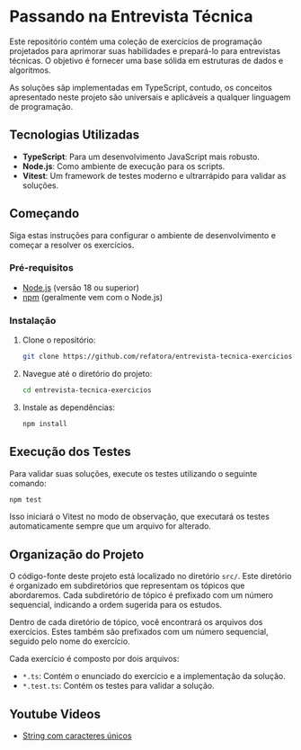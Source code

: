 # Passando na Entrevista Técnica

Este repositório contém uma coleção de exercícios de programação projetados para aprimorar suas habilidades e prepará-lo para entrevistas técnicas. O objetivo é fornecer uma base sólida em estruturas de dados e algoritmos.

As soluções sãp implementadas em TypeScript, contudo, os conceitos apresentado neste projeto são universais e aplicáveis a qualquer linguagem de programação.

## Tecnologias Utilizadas

- **TypeScript**: Para um desenvolvimento JavaScript mais robusto.
- **Node.js**: Como ambiente de execução para os scripts.
- **Vitest**: Um framework de testes moderno e ultrarrápido para validar as soluções.

## Começando

Siga estas instruções para configurar o ambiente de desenvolvimento e começar a resolver os exercícios.

### Pré-requisitos

- [Node.js](https://nodejs.org/) (versão 18 ou superior)
- [npm](https://www.npmjs.com/) (geralmente vem com o Node.js)

### Instalação

1. Clone o repositório:
   ```sh
   git clone https://github.com/refatora/entrevista-tecnica-exercicios
   ```
2. Navegue até o diretório do projeto:
   ```sh
   cd entrevista-tecnica-exercicios
   ```
3. Instale as dependências:
   ```sh
   npm install
   ```

## Execução dos Testes

Para validar suas soluções, execute os testes utilizando o seguinte comando:

```sh
npm test
```

Isso iniciará o Vitest no modo de observação, que executará os testes automaticamente sempre que um arquivo for alterado.

## Organização do Projeto

O código-fonte deste projeto está localizado no diretório `src/`. Este diretório é organizado em subdiretórios que representam os tópicos que abordaremos. Cada subdiretório de tópico é prefixado com um número sequencial, indicando a ordem sugerida para os estudos.

Dentro de cada diretório de tópico, você encontrará os arquivos dos exercícios. Estes também são prefixados com um número sequencial, seguido pelo nome do exercício.

Cada exercício é composto por dois arquivos:

- `*.ts`: Contém o enunciado do exercício e a implementação da solução.
- `*.test.ts`: Contém os testes para validar a solução.

## Youtube Videos

- [String com caracteres únicos](https://youtu.be/8CxxgxYOJvo)
